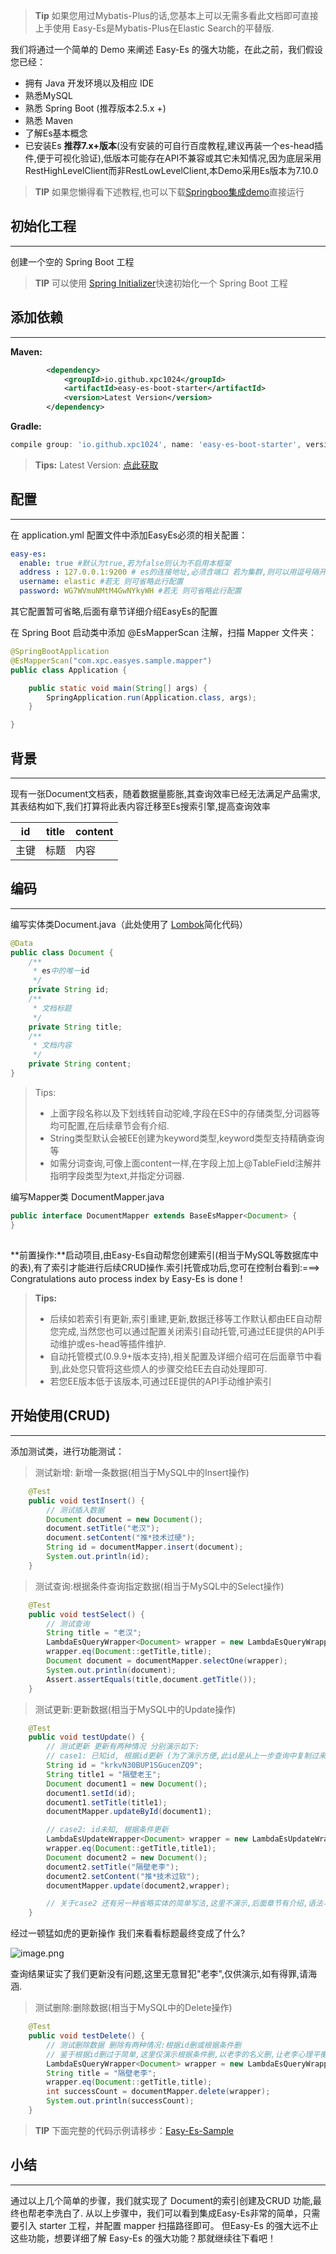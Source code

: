 > **Tip**
> 如果您用过Mybatis-Plus的话,您基本上可以无需多看此文档即可直接上手使用
> Easy-Es是Mybatis-Plus在Elastic Search的平替版.


我们将通过一个简单的 Demo 来阐述 Easy-Es 的强大功能，在此之前，我们假设您已经：

- 拥有 Java 开发环境以及相应 IDE
- 熟悉MySQL
- 熟悉 Spring Boot (推荐版本2.5.x +)
- 熟悉 Maven
- 了解Es基本概念
- 已安装Es **推荐7.x+版本**(没有安装的可自行百度教程,建议再装一个es-head插件,便于可视化验证),低版本可能存在API不兼容或其它未知情况,因为底层采用RestHighLevelClient而非RestLowLevelClient,本Demo采用Es版本为7.10.0

> **TIP**
> 如果您懒得看下述教程,也可以下载[Springboo集成demo](quick-start.md)直接运行

## 初始化工程

---

创建一个空的 Spring Boot 工程
> **TIP**
> 可以使用 [Spring Initializer](https://start.spring.io/)快速初始化一个 Spring Boot 工程

## 
## 添加依赖

---

**Maven:**
```xml
        <dependency>
            <groupId>io.github.xpc1024</groupId>
            <artifactId>easy-es-boot-starter</artifactId>
            <version>Latest Version</version>
        </dependency>
```
**Gradle:**
```groovy
compile group: 'io.github.xpc1024', name: 'easy-es-boot-starter', version: 'Latest Version'
```
> **Tips:** Latest Version: [点此获取](https://img.shields.io/github/v/release/xpc1024/easy-es?include_prereleases&logo=xpc&style=plastic)


## 配置

---

在 application.yml 配置文件中添加EasyEs必须的相关配置：
```yaml
easy-es:
  enable: true #默认为true,若为false则认为不启用本框架
  address : 127.0.0.1:9200 # es的连接地址,必须含端口 若为集群,则可以用逗号隔开 例如:127.0.0.1:9200,127.0.0.2:9200
  username: elastic #若无 则可省略此行配置
  password: WG7WVmuNMtM4GwNYkyWH #若无 则可省略此行配置
```
其它配置暂可省略,后面有章节详细介绍EasyEs的配置

在 Spring Boot 启动类中添加 @EsMapperScan 注解，扫描 Mapper 文件夹：
```java
@SpringBootApplication
@EsMapperScan("com.xpc.easyes.sample.mapper")
public class Application {

    public static void main(String[] args) {
        SpringApplication.run(Application.class, args);
    }

}
```
## 背景

---

现有一张Document文档表，随着数据量膨胀,其查询效率已经无法满足产品需求,其表结构如下,我们打算将此表内容迁移至Es搜索引擎,提高查询效率

| id | title | content |
| --- | --- | --- |
| 主键 | 标题 | 内容 |

## 编码

---

编写实体类Document.java（此处使用了 [Lombok](https://www.projectlombok.org/)简化代码）
```java
@Data
public class Document {
    /**
     * es中的唯一id
     */	
    private String id;
    /**
     * 文档标题
     */
    private String title;
    /**
     * 文档内容
     */
    private String content;
}
```
> Tips:
> - 上面字段名称以及下划线转自动驼峰,字段在ES中的存储类型,分词器等均可配置,在后续章节会有介绍.
> - String类型默认会被EE创建为keyword类型,keyword类型支持精确查询等
> - 如需分词查询,可像上面content一样,在字段上加上@TableField注解并指明字段类型为text,并指定分词器.

编写Mapper类 DocumentMapper.java
```java
public interface DocumentMapper extends BaseEsMapper<Document> {
}
```
## 
**前置操作:**启动项目,由Easy-Es自动帮您创建索引(相当于MySQL等数据库中的表),有了索引才能进行后续CRUD操作.索引托管成功后,您可在控制台看到:===> Congratulations auto process index by Easy-Es is done !
> **Tips:**
> - 后续如若索引有更新,索引重建,更新,数据迁移等工作默认都由EE自动帮您完成,当然您也可以通过配置关闭索引自动托管,可通过EE提供的API手动维护或es-head等插件维护.
> - 自动托管模式(0.9.9+版本支持),相关配置及详细介绍可在后面章节中看到,此处您只管将这些烦人的步骤交给EE去自动处理即可.
> - 若您EE版本低于该版本,可通过EE提供的API手动维护索引

## 开始使用(CRUD)

---

添加测试类，进行功能测试：

> 测试新增: 新增一条数据(相当于MySQL中的Insert操作)

```java
    @Test
    public void testInsert() {
        // 测试插入数据
        Document document = new Document();
        document.setTitle("老汉");
        document.setContent("推*技术过硬");
        String id = documentMapper.insert(document);
        System.out.println(id);
    }
```
> 测试查询:根据条件查询指定数据(相当于MySQL中的Select操作)

```java
    @Test
    public void testSelect() {
        // 测试查询
        String title = "老汉";
        LambdaEsQueryWrapper<Document> wrapper = new LambdaEsQueryWrapper<>();
        wrapper.eq(Document::getTitle,title);
        Document document = documentMapper.selectOne(wrapper);
        System.out.println(document);
        Assert.assertEquals(title,document.getTitle());
    }
```
> 测试更新:更新数据(相当于MySQL中的Update操作)

```java
    @Test
    public void testUpdate() {
        // 测试更新 更新有两种情况 分别演示如下:
        // case1: 已知id, 根据id更新 (为了演示方便,此id是从上一步查询中复制过来的,实际业务可以自行查询)
        String id = "krkvN30BUP1SGucenZQ9";
        String title1 = "隔壁老王";
        Document document1 = new Document();
        document1.setId(id);
        document1.setTitle(title1);
        documentMapper.updateById(document1);

        // case2: id未知, 根据条件更新
        LambdaEsUpdateWrapper<Document> wrapper = new LambdaEsUpdateWrapper<>();
        wrapper.eq(Document::getTitle,title1);
        Document document2 = new Document();
        document2.setTitle("隔壁老李");
        document2.setContent("推*技术过软");
        documentMapper.update(document2,wrapper);

        // 关于case2 还有另一种省略实体的简单写法,这里不演示,后面章节有介绍,语法与MP一致
    }
```
经过一顿猛如虎的更新操作 我们来看看标题最终变成了什么?

![image.png](https://iknow.hs.net/bdb9bbeb-70e2-46ac-9229-3a36f1001987.png)

查询结果证实了我们更新没有问题,这里无意冒犯"老李",仅供演示,如有得罪,请海涵.

> 测试删除:删除数据(相当于MySQL中的Delete操作)

```java
    @Test
    public void testDelete() {
        // 测试删除数据 删除有两种情况:根据id删或根据条件删
        // 鉴于根据id删过于简单,这里仅演示根据条件删,以老李的名义删,让老李心理平衡些
        LambdaEsQueryWrapper<Document> wrapper = new LambdaEsQueryWrapper<>();
        String title = "隔壁老李";
        wrapper.eq(Document::getTitle,title);
        int successCount = documentMapper.delete(wrapper);
        System.out.println(successCount);
    }
```
> **TIP**
> 下面完整的代码示例请移步：[Easy-Es-Sample](https://gitee.com/easy-es/easy-es/tree/master/easy-es-sample/src/test/java/com/xpc/easyes/sample/test)

## 小结

---

通过以上几个简单的步骤，我们就实现了 Document的索引创建及CRUD 功能,最终也帮老李洗白了.
从以上步骤中，我们可以看到集成Easy-Es非常的简单，只需要引入 starter 工程，并配置 mapper 扫描路径即可。
但Easy-Es 的强大远不止这些功能，想要详细了解 Easy-Es 的强大功能？那就继续往下看吧！
